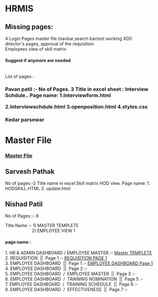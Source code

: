 # HRMIS

<h2>Missing pages:</h2>
4 Login Pages
master file (navbar,search bar(not working XD))<br>
director's pages, approval of the requisition<br>
Employees view of skill matrix<br>
<h4>Suggest if anymore are needed</h4><br>
List of pages : 



<h3>Pavan patil :-  No of Pages. 3   
Title in excel sheet :  Interview Schdule..
Page name:
1.Interviewform.html
  
2.Interviewschdule.html
3.openposition.html
4.styles.css

<h3>Kedar parsewar<h1> 
Master File<br>

<h3>
<a href="https://github.com/curiosaurus/HRMIS/blob/master/masterfile.html">Master File</a>
  
 <h2>Sarvesh Pathak</h2>
 No of pages:-2
 Title name in excel:Skill matrix HOD view.
 Page name:
 1. HODSKILL.HTML
 2. update.html
 
 
 
 
<h2>Nishad Patil</h2>
No of Pages :- 8
<br>

Title Name :-  1) MASTER TEMPLETE <br>
 &nbsp;&nbsp;&nbsp;&nbsp;&nbsp;&nbsp;&nbsp;&nbsp;&nbsp;&nbsp;&nbsp;&nbsp;&nbsp;&nbsp;&nbsp;&nbsp;&nbsp;&nbsp;&nbsp;&nbsp;&nbsp;&nbsp;2) EMPLOYEE VIEW 1
<br>
<h4>page name :</h4>
1. HR & ADMIN DASHBOARD / EMPLOYEE MASTER  :-  <a href="https://github.com/Nishad00/HRMIS/blob/master/Master%20Template.html">Master TEMPLETE</a>
<br>
2. REQUISITION &nbsp;||&nbsp; Page 1 :- <a href="https://github.com/Nishad00/HRMIS/blob/master/Requisition.html"> REQUISITION PAGE 1 </a>
<br>
3. EMPLOYEE DASHBOARD &nbsp;||&nbsp; Page 1  :-
<a href="https://github.com/curiosaurus/HRMIS/blob/master/EmployeeDashboardPage1.html">EMPLOYEE DASHBOARD Page 1</a>
<br>
4. EMPLOYEE DASHBOARD &nbsp;||&nbsp; Page 2  :-
<br>
5. EMPLOYEE DASHBOARD &nbsp;/&nbsp; EMPLOYEE MASTER &nbsp;||&nbsp; Page 3  :-
<br>
6. EMPLOYEE DASHBOARD &nbsp;/&nbsp; TRAINING NOMINATION &nbsp;||&nbsp; Page 5  :-
<br>
7. EMPLOYEE DASHBOARD &nbsp;/&nbsp; TRAINING SCHEDULE &nbsp;||&nbsp; Page 6  :-
<br>
8. EMPLOYEE DASHBOARD &nbsp;/&nbsp; EFFECTIVENESS &nbsp;||&nbsp; Page 7  :-
<br>


